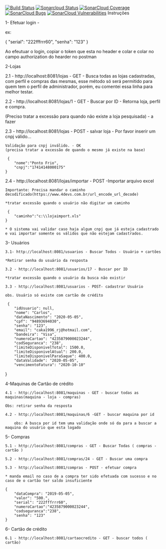 [![Build Status](https://travis-ci.com/Carlos-Lopes1985/cartaocreditousuario.svg?token=rWDx79qT2YUj9trohyEC&branch=master)](https://travis-ci.com/github/Carlos-Lopes1985/cartaocreditousuario)
[![Sonarcloud Status](https://sonarcloud.io/api/project_badges/measure?project=Carlos-Lopes1985_cartaocreditousuario&metric=alert_status)](https://sonarcloud.io/dashboard?id=carlos-lopes1985) 
[![SonarCloud Coverage](https://sonarcloud.io/api/project_badges/measure?project=Carlos-Lopes1985_cartaocreditousuario&metric=coverage)](https://sonarcloud.io/component_measures/metric/coverage/list?id=carlos-lopes1985)
[![SonarCloud Bugs](https://sonarcloud.io/api/project_badges/measure?project=Carlos-Lopes1985_cartaocreditousuario&metric=bugs)](https://sonarcloud.io/component_measures/metric/reliability_rating/list?id=carlos-lopes1985)
[![SonarCloud Vulnerabilities](https://sonarcloud.io/api/project_badges/measure?project=Carlos-Lopes1985_cartaocreditousuario&metric=vulnerabilities)](https://sonarcloud.io/component_measures/metric/security_rating/list?id=carlos-lopes1985)
Instruções 

1- Efetuar login - 

ex:

{
    "serial": "222fffrrr60",
    "senha": "123"
}

Ao efeutuar o login, copiar o token que esta no header e colar e colar no campo authorization do hearder no postman

2-Lojas

2.1 - http://localhost:8081/lojas - GET - Busca todas as lojas cadastradas, com perfil e compras das mesmas, esse método só será permitido para quem tem o 
perfil de administrador, porém, eu comentei essa linha para melhor testar.

2.2 - http://localhost:8081/lojas/1 - GET - Buscar por ID - Retorna loja, perfil e compra.

(Preciso tratar a excessão para quando não existe a loja pesquisada) - a fazer

2.3 - http://localhost:8081/lojas - POST - salvar loja - Por favor inserir um cnpj válido...

	Validação para cnpj inválido. - OK
	(precisa tratar a excessão de quando o mesmo já existe na base)

	 {
		"nome":"Ponto Frio",
		"cnpj":"17414148000175"
	}

2.4 - http://localhost:8081/lojas/importar - POST -Importar arquivo excel
	
	Importante: Precisa mandar o caminho decodificado(https://www.4devs.com.br/url_encode_url_decode)
	
	*tratar excessão quando o usuário não digitar um caminho
	
	 {
		"caminho":"c:\\lojaimport.xls"
	}

	* O sistema vai validar caso haja algum cnpj que já esteja cadastrado e vai importar somente os válidos que não estejam cadastrados.
	
3- Usuários

	3.1- http://localhost:8081/usuarios - Buscar Todos - Usuário + cartões 

	*Retirar senha do usuário da resposta
	
	3.2 - http://localhost:8081/usuarios/17 - Buscar por ID
	
	*tratar excessão quando o usuário da busca não existir
	
	3.3 - http://localhost:8081/usuarios - POST- cadastrar Usuário 
	
	obs. Usuário só existe com cartão de crédito
	
	 {
        "idUsuario": null,
        "nome": "Carlos",
        "dataNascimento": "2020-05-05",
        "cpf": "94893694030",
        "senha": "123",
        "email": "caka1996_rj@hotmail.com",
		"bandeira": "Visa",
        "numeroCartao": "4235879000023244",
        "codSeguranca": "238",
        "limiteDisponivelTotal": 1500.0,
        "limiteDisponivelAtual": 200.0,
        "limiteDisponivelParaSaque": 400.0,
        "dataValidade": "2020-05-05",
        "vencimentoFatura": "2020-10-10"
 }
 
 4-Maquinas de Cartão de crédito
	
	4.1 - http://localhost:8081/maquinas - GET - buscar todas as maquinas(maquina - loja - compras)
	
	Obs: retirar senha da resposta
	
	4.2 - http://localhost:8081/maquinas/6 -GET - buscar maquina por id 
	
		obs: A busca por id tem uma validação onde só da para a buscar a maquina do usuário que esta logado
		
5- Compras 
	
	5.1 - http://localhost:8081/compras - GET - Buscar Todas ( compras - cartão )
	
	5.2 - http://localhost:8081/compras/24 - GET - Buscar uma compra 
	
	5.3 - http://localhost:8081/compras - POST - efetuar compra
	
	* manda email no caso de a compra ter sido efetuada com sucesso e no caso de o cartão ter saldo insuficiente

    {
    	"dataCompra": "2019-05-05",
    	"valor": "500.",
    	"serial": "222fffrrr60",
    	"numeroCartao":"4235879000023244",
    	"codseguranca":"238",
    	"senha": "123"
    }
	
6- Cartão de crédito

	6.1 - http://localhost:8081/cartaocredito - GET - buscar todos ( cartão)
	
